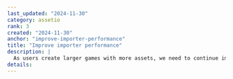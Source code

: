 ```yaml
---
last_updated: "2024-11-30"
category: assetio
rank: 3
created: "2024-11-30"
anchor: "improve-importer-performance"
title: "Improve importer performance"
description: |
  As users create larger games with more assets, we need to continue improving the performance of our importer to ensure that users spend as little time waiting for import as possible.
details:
---
```

